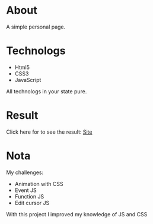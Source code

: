 # About
A simple personal page.

# Technologs
- Html5
- CSS3
- JavaScript

All technologs in your state pure.

# Result
Click here for to see the result: [Site](https://daviteiixeira.github.io/ProjectPersonalPage/)

# Nota
My challenges:
- Animation with CSS
- Event JS
- Function JS
- Edit cursor JS

With this project I improved my knowledge of JS and CSS
